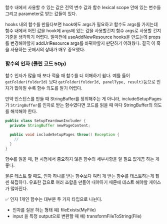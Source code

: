 함수 내에서 사용할 수 있는 값은 전역 변수 값과 함수 lexical scope 안에 있는 변수들 그리고 parameter로 받는 값들이 있다.

hooks 내의 함수를 만들다보면 hook에도 args가 필요하고 함수도 args를 가지는데 함수 내에서 어떤 값을 hook에 args에 있는 값을 사용할건지 함수 args로 사용할 건지 기준을 생각하기 어렵다.
얼마전에 useAddNewResource hooks을 만드는데 props를 변경해야할지 addUrlResource args를 바꿔야할지 판단하기 어려웠다. 결국 이 훅을 사용하는 곳에서의 상태가 매우 중요했다.

### 함수의 인자 (클린 코드 50p)

함수 인자가 많을 때 보다 적을 때 함수를 더 이해하기 쉽다. 예를 들어 `getFolder(folderId)` 보다 `getFolder(folderId, panelType, result)`등으로 인자가 많아질 수록 함수 의도를 알기 어렵다.

만약 인스턴스를 만들 때 StringBuffer를 정의해주는 게 아니라, includeSetupPages가 `StringBuffer`를 인자로 받는 함수였다면 코드를 읽을 때 마다 StringBuffer의 의도를 해석해야 한다.

```java
public class SetupTeardownIncluder {
  private StringBuffer newPageContent;

  public void includeSetupPages throw() Exception {
    //
  }
}
```

함수를 읽을 때, 현 시점에서 중요하지 않은 함수의 세부사항을 알 필요 없게끔 하는 게 좋다.

물론 테스트 할 때도, 인자 하나를 받는 함수보다 여러 개 받는 함수를 테스트하는게 훨씬 복잡하다. 유효한 값으로 여러 조합을 만들어 내야하기 때문에 테스트 해야할 케이스가 많아진다.

✅ 인자 1개인 함수는 대부분 두 가지 타입으로 나뉜다.

- 인자를 질문 하는 형태
  예) fileExists(MyFile)
- input 을 특정 output으로 변환할 때
  예) transformFileToString(File)
